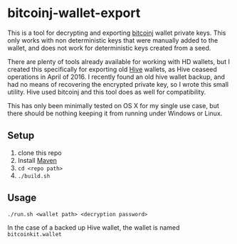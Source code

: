 # bitcoinj-wallet-export
This is a tool for decrypting and exporting [bitcoinj](https://bitcoinj.github.io/) wallet private keys. This only works with non deterministic keys that were manually added to the wallet, and does not work for deterministic keys created from a seed.

There are plenty of tools already available for working with HD wallets, but I created this specifically for exporting old [Hive](https://hivewallet.com/) wallets, as Hive ceaseed operations in April of 2016. I recently found an old hive wallet backup, and had no means of recovering the encrypted private key, so I wrote this small utility. Hive used bitcoinj and this tool does as well for compatibility.

This has only been minimally tested on OS X for my single use case, but there should be nothing keeping it from running under Windows or Linux.

## Setup
1) clone this repo
1) Install [Maven](https://maven.apache.org/install.html)
2) `cd <repo path>`
3) `./build.sh`

## Usage
`./run.sh <wallet path> <decryption password>`

In the case of a backed up Hive wallet, the wallet is named `bitcoinkit.wallet`
